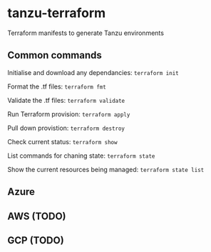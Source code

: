 # tanzu-terraform

Terraform manifests to generate Tanzu environments

## Common commands

Initialise and download any dependancies:
`terraform init`

Format the .tf files:
`terraform fmt`

Validate the .tf files:
`terraform validate`

Run Terraform provision:
`terraform apply`

Pull down provistion:
`terraform destroy`

Check current status:
`terraform show`

List commands for chaning state:
`terraform state`

Show the current resources being managed:
`terraform state list`

## Azure

## AWS (TODO)

## GCP (TODO)
